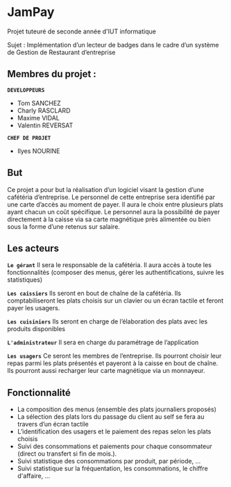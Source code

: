 # JamPay
Projet tuteuré de seconde année d'IUT informatique

Sujet : Implémentation d’un lecteur de badges dans le cadre d’un système de Gestion de Restaurant d’entreprise


## Membres du projet :
**`DEVELOPPEURS`**
-	Tom SANCHEZ
-	Charly RASCLARD
-	Maxime VIDAL
-	Valentin REVERSAT

**`CHEF DE PROJET`**
-	Ilyes NOURINE



## But

Ce projet a pour but la réalisation d’un logiciel visant la gestion d’une cafétéria d’entreprise. 
Le personnel de cette entreprise sera identifié par une carte d’accès au moment de payer. 
Il aura le choix entre plusieurs plats ayant chacun un coût spécifique. 
Le personnel aura la possibilité de payer directement à la caisse via sa carte magnétique près alimentée ou bien sous la forme d’une retenus sur salaire.

## Les acteurs

**`Le gérant`**
Il sera le responsable de la cafétéria. Il aura accès à toute les fonctionnalités (composer des menus, gérer les authentifications, suivre les statistiques)

**`Les caissiers`**
Ils seront en bout de chaîne de la cafétéria. Ils comptabiliseront les plats choisis sur un clavier ou un écran tactile et feront payer les usagers.

**`Les cuisiniers`**
Ils seront en charge de l’élaboration des plats avec les produits disponibles

**`L'administrateur`**
Il sera en charge du paramétrage de l’application

**`Les usagers`**
Ce seront les membres de l’entreprise. Ils pourront choisir leur repas parmi les plats présentés et payeront à la caisse en bout de chaîne. Ils pourront aussi recharger leur carte magnétique via un monnayeur.


## Fonctionnalité

-	La composition des menus (ensemble des plats journaliers proposés)
-	La sélection des plats lors du passage du client au self se fera au travers d’un écran tactile
-	L’identification des usagers et le paiement des repas selon les plats choisis
-	Suivi des consommations et paiements pour chaque consommateur (direct ou transfert si fin de mois.).
-	Suivi statistique des consommations par produit, par période, …
-	Suivi statistique sur la fréquentation, les consommations, le chiffre d'affaire, …


